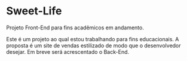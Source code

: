 # Sweet-Life
Projeto Front-End para fins acadêmicos em andamento.

Este é um projeto ao qual estou trabalhando para fins educacionais. A proposta é um site de vendas estilizado de modo que o desenvolvedor desejar. Em breve será acrescentado o Back-End.

